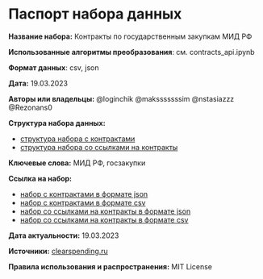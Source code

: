 # Паспорт набора данных

**Название набора:** Контракты по государственным закупкам МИД РФ

**Использованные алгоритмы преобразования**: см. contracts_api.ipynb

**Формат данных**: csv, json

**Дата:** 19.03.2023

**Авторы или владельцы:** @loginchik @maksssssssim @nstasiazzz @Rezonans0

**Структура набора данных:** 
- [структура набора с контрактами](contracts_data_struc.csv)
- [структура набора со ссылками на контракты](contracts_urls_struc.csv)

**Ключевые слова:** МИД РФ, госзакупки

**Ссылка на набор:** 
- [набор с контрактами в формате json](contracts_data.json)
- [набор с контрактами в формате csv](contracts_data.csv)
- [набор со ссылками на контракты в формате json](contracts_urls.json)
- [набор со ссылками на контракты в формате csv](contracts_urls.csv)

**Дата актуальности:** 19.03.2023

**Источники:** [clearspending.ru](clearspending.ru)

**Правила использования и распространения:** MIT License